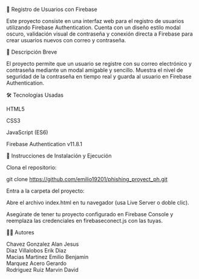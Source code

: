 🔐 Registro de Usuarios con Firebase

Este proyecto consiste en una interfaz web para el registro de usuarios utilizando Firebase Authentication. Cuenta con un diseño estilo modal oscuro, validación visual de contraseña y conexión directa a Firebase para crear usuarios nuevos con correo y contraseña.

📝 Descripción Breve

El proyecto permite que un usuario se registre con su correo electrónico y contraseña mediante un modal amigable y sencillo. Muestra el nivel de seguridad de la contraseña en tiempo real y guarda al usuario en Firebase Authentication.

🛠️ Tecnologías Usadas

HTML5

CSS3

JavaScript (ES6)

Firebase Authentication v11.8.1

🚀 Instrucciones de Instalación y Ejecución

Clona el repositorio:

git clone https://github.com/emilio19201/phishing_proyect_ph.git

Entra a la carpeta del proyecto:

Abre el archivo index.html en tu navegador (usa Live Server o doble clic).

Asegúrate de tener tu proyecto configurado en Firebase Console y reemplaza las credenciales en firebaseconect.js con las tuyas.

👨‍💻 Autores

Chavez Gonzalez Alan Jesus                                                                             
Diaz Villalobos Erik Diaz                                                                                
Macias Martinez Emilio Benjamin                                                               
Marquez Acero Gerardo                                                                                
Rodriguez Ruiz Marvin David
